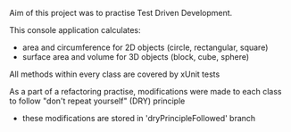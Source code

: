 Aim of this project was to practise Test Driven Development.

This console application calculates: 
  - area and circumference for 2D objects (circle, rectangular, square)
  - surface area and volume for 3D objects (block, cube, sphere)

All methods within every class are covered by xUnit tests

As a part of a refactoring practise, modifications were made to each class to follow "don't repeat yourself" (DRY) principle
  - these modifications are stored in 'dryPrincipleFollowed' branch

